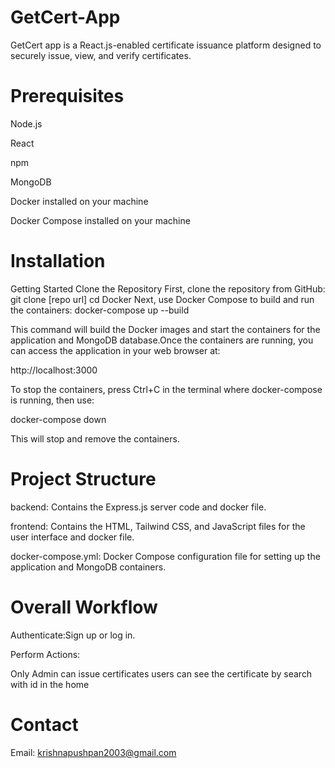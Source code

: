 # GetCert-App
GetCert app  is a React.js-enabled certificate issuance platform designed to securely issue, view, and verify certificates.
# Prerequisites
Node.js

React

npm

MongoDB

Docker installed on your machine

Docker Compose installed on your machine
# Installation
Getting Started Clone the Repository First, clone the repository from GitHub: git clone [repo url] cd Docker Next, use Docker Compose to build and run the containers: docker-compose up --build

This command will build the Docker images and start the containers for the application and MongoDB database.Once the containers are running, you can access the application in your web browser at:

http://localhost:3000

To stop the containers, press Ctrl+C in the terminal where docker-compose is running, then use:

docker-compose down

This will stop and remove the containers.
# Project Structure
backend: Contains the Express.js server code and docker file.

frontend: Contains the HTML, Tailwind CSS, and JavaScript files for the user interface and docker file.

docker-compose.yml: Docker Compose configuration file for setting up the application and MongoDB containers.
# Overall Workflow
Authenticate:Sign up or log in.

Perform Actions:

Only Admin can issue certificates 
users can see the certificate by search with id in the home 

# Contact
Email: krishnapushpan2003@gmail.com




